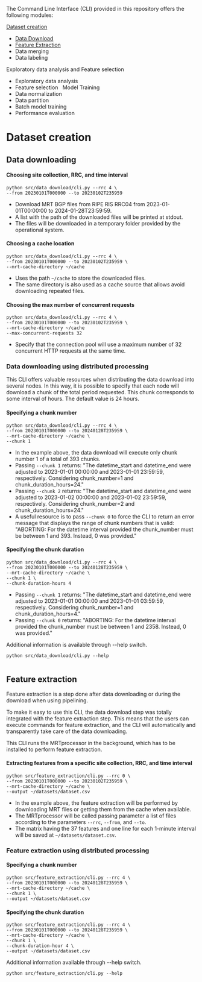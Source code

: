 The Command Line Interface (CLI) provided in this repository offers the following modules:

[Dataset creation](#dataset-creation)
* [Data Download](#data-downloading)
* [Feature Extraction](#feature-extraction)
* Data merging
* Data labeling

Exploratory data analysis and Feature selection
* Exploratory data analysis
* Feature selection
  
Model Training
* Data normalization
* Data partition
* Batch model training
* Performance evaluation

# Dataset creation

## Data downloading

#### Choosing site collection, RRC, and time interval
```console
python src/data_download/cli.py --rrc 4 \
--from 20230101T000000 --to 20230102T235959 
```
* Download MRT BGP files from RIPE RIS RRC04 from 2023-01-01T00:00:00 to 2024-01-28T23:59:59.
* A list with the path of the downloaded files will be printed at stdout.
* The files will be downloaded in a temporary folder provided by the operational system.

#### Choosing a cache location
```console
python src/data_download/cli.py --rrc 4 \
--from 20230101T000000 --to 20230102T235959 \
--mrt-cache-directory ~/cache
```
* Uses the path `~/cache` to store the downloaded files.
* The same directory is also used as a cache source that allows avoid downloading repeated files. 

#### Choosing the max number of concurrent requests

```console
python src/data_download/cli.py --rrc 4 \
--from 20230101T000000 --to 20230102T235959 \
--mrt-cache-directory ~/cache
--max-concurrent-requests 32
```
* Specify that the connection pool will use a maximum number of 32 concurrent HTTP requests at the same time.

### Data downloading using distributed processing
This CLI offers valuable resources when distributing the data download into several nodes. In this way, it is possible to specify that each node will download a chunk of the total period requested. This chunk corresponds to some interval of hours. The default value is 24 hours.

#### Specifying a chunk number
```console
python src/data_download/cli.py --rrc 4 \
--from 20230101T000000 --to 20240128T235959 \
--mrt-cache-directory ~/cache \
--chunk 1
```
* In the example above, the data download will execute only chunk number 1 of a total of 393 chunks.
* Passing `--chunk 1` returns: "The datetime_start and datetime_end were adjusted to 2023-01-01 00:00:00 and 2023-01-01 23:59:59, respectively. Considering chunk_number=1 and chunk_duration_hours=24."
* Passing `--chunk 2` returns: "The datetime_start and datetime_end were adjusted to 2023-01-02 00:00:00 and 2023-01-02 23:59:59, respectively. Considering chunk_number=2 and chunk_duration_hours=24."
* A useful resource is to pass `--chunk 0` to force the CLI to return an error message that displays the range of chunk numbers that is valid: "ABORTING: For the datetime interval provided the chunk_number must be between 1 and 393. Instead, 0 was provided."

#### Specifying the chunk duration

```console
python src/data_download/cli.py --rrc 4 \
--from 20230101T000000 --to 20240128T235959 \
--mrt-cache-directory ~/cache \
--chunk 1 \
--chunk-duration-hours 4
```
* Passing `--chunk 1` returns: "The datetime_start and datetime_end were adjusted to 2023-01-01 00:00:00 and 2023-01-01 03:59:59, respectively. Considering chunk_number=1 and chunk_duration_hours=4."
* Passing `--chunk 0` returns: "ABORTING: For the datetime interval provided the chunk_number must be between 1 and 2358. Instead, 0 was provided."

Additional information is available through --help switch.
```console
python src/data_download/cli.py --help                                                
```

## Feature extraction

Feature extraction is a step done after data downloading or during the download when using pipelining.

To make it easy to use this CLI, the data download step was totally integrated with the feature extraction step. This means that the users can execute commands for feature extraction, and the CLI will automatically and transparently take care of the data downloading.

This CLI runs the MRTprocessor in the background, which has to be installed to perform feature extraction.

#### Extracting features from a specific site collection, RRC, and time interval
```console
python src/feature_extraction/cli.py --rrc 0 \
--from 20230101T000000 --to 20230102T235959 \
--mrt-cache-directory ~/cache \
--output ~/datasets/dataset.csv
```
* In the example above, the feature extraction will be performed by downloading MRT files or getting them from the cache when available.
* The MRTprocessor will be called passing parameter a list of files according to the parameters `--rrc`, `--from`, and `--to`.
* The matrix having the 37 features and one line for each 1-minute interval will be saved at `~/datasets/dataset.csv`.

### Feature extraction using distributed processing

#### Specifying a chunk number
```console
python src/feature_extraction/cli.py --rrc 4 \
--from 20230101T000000 --to 20240128T235959 \
--mrt-cache-directory ~/cache \
--chunk 1 \
--output ~/datasets/dataset.csv
```

#### Specifying the chunk duration
```console
python src/feature_extraction/cli.py --rrc 4 \
--from 20230101T000000 --to 20240128T235959 \
--mrt-cache-directory ~/cache \
--chunk 1 \
--chunk-duration-hour 4 \
--output ~/datasets/dataset.csv
```

Additional information available through --help switch.
```console
python src/feature_extraction/cli.py --help                                                
```